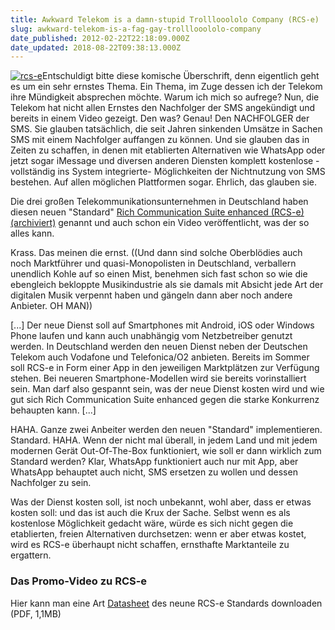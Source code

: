 ```yaml
---
title: Awkward Telekom is a damn-stupid Trolllooololo Company (RCS-e)
slug: awkward-telekom-is-a-fag-gay-trolllooololo-company
date_published: 2012-02-22T22:18:09.000Z
date_updated: 2018-08-22T09:38:13.000Z
---
```


[![rcs-e](//picdump.thafaker.de/2012/02/Bildschirmfoto-2012-02-22-um-23.16.40-125x125.png)](http://picdump.thafaker.de/2012/02/Bildschirmfoto-2012-02-22-um-23.16.40.png)Entschuldigt bitte diese komische Überschrift, denn eigentlich geht es um ein sehr ernstes Thema. Ein Thema, im Zuge dessen ich der Telekom ihre Mündigkeit absprechen möchte. Warum ich mich so aufrege? Nun, die Telekom hat nicht allen Ernstes den Nachfolger der SMS angekündigt und bereits in einem Video gezeigt. Den was? Genau! Den NACHFOLGER der SMS. Sie glauben tatsächlich, die seit Jahren sinkenden Umsätze in Sachen SMS mit einem Nachfolger auffangen zu können. Und sie glauben das in Zeiten zu schaffen, in denen mit etablierten Alternativen wie WhatsApp oder jetzt sogar iMessage und diversen anderen Diensten komplett kostenlose -vollständig ins System integrierte- Möglichkeiten der Nichtnutzung von SMS bestehen. Auf allen möglichen Plattformen sogar. Ehrlich, das glauben sie.

Die drei großen Telekommunikationsunternehmen in Deutschland haben diesen neuen "Standard" [Rich Communication Suite enhanced (RCS-e) (archiviert)](http://web.archive.org/web/20120222232441/http://blogs.telekom.com:80/2012/02/21/video-telekom-zeigt-neuen-nachrichten-service-rcs-e/) genannt und auch schon ein Video veröffentlicht, was der so alles kann.

Krass. Das meinen die ernst. ((Und dann sind solche Oberblödies auch noch Marktführer und quasi-Monopolisten in Deutschland, verballern unendlich Kohle auf so einen Mist, benehmen sich fast schon so wie die ebengleich bekloppte Musikindustrie als sie damals mit Absicht jede Art der digitalen Musik verpennt haben und gängeln dann aber noch andere Anbieter. OH MAN))

[...] Der neue Dienst soll auf Smartphones mit Android, iOS oder Windows Phone laufen und kann auch unabhängig vom Netzbetreiber genutzt werden. In Deutschland werden den neuen Dienst neben der Deutschen Telekom auch Vodafone und Telefonica/O2 anbieten. Bereits im Sommer soll RCS-e in Form einer App in den jeweiligen Marktplätzen zur Verfügung stehen. Bei neueren Smartphone-Modellen wird sie bereits vorinstalliert sein. Man darf also gespannt sein, was der neue Dienst kosten wird und wie gut sich Rich Communication Suite enhanced gegen die starke Konkurrenz behaupten kann. [...]

HAHA. Ganze zwei Anbeiter werden den neuen "Standard" implementieren. Standard. HAHA. Wenn der nicht mal überall, in jedem Land und mit jedem modernen Gerät Out-Of-The-Box funktioniert, wie soll er dann wirklich zum Standard werden? Klar, WhatsApp funktioniert auch nur mit App, aber WhatsApp behauptet auch nicht, SMS ersetzen zu wollen und dessen Nachfolger zu sein.

Was der Dienst kosten soll, ist noch unbekannt, wohl aber, dass er etwas kosten soll: und das ist auch die Krux der Sache. Selbst wenn es als kostenlose Möglichkeit gedacht wäre, würde es sich nicht gegen die etablierten, freien Alternativen durchsetzen: wenn er aber etwas kostet, wird es RCS-e überhaupt nicht schaffen, ernsthafte Marktanteile zu ergattern.

### Das Promo-Video zu RCS-e

Hier kann man eine Art [Datasheet](http://www.richcommunicationsuite.com/summit_rcs.pdf) des neune RCS-e Standards downloaden (PDF, 1,1MB)
